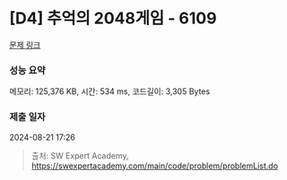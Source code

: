 # [D4] 추억의 2048게임 - 6109 

[문제 링크](https://swexpertacademy.com/main/code/problem/problemDetail.do?contestProbId=AWbrg9uabZsDFAWQ) 

### 성능 요약

메모리: 125,376 KB, 시간: 534 ms, 코드길이: 3,305 Bytes

### 제출 일자

2024-08-21 17:26



> 출처: SW Expert Academy, https://swexpertacademy.com/main/code/problem/problemList.do